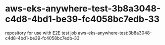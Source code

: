 # aws-eks-anywhere-test-3b8a3048-c4d8-4bd1-be39-fc4058bc7edb-33
repository for use with E2E test job aws-eks-anywhere-test:3b8a3048-c4d8-4bd1-be39-fc4058bc7edb-33
